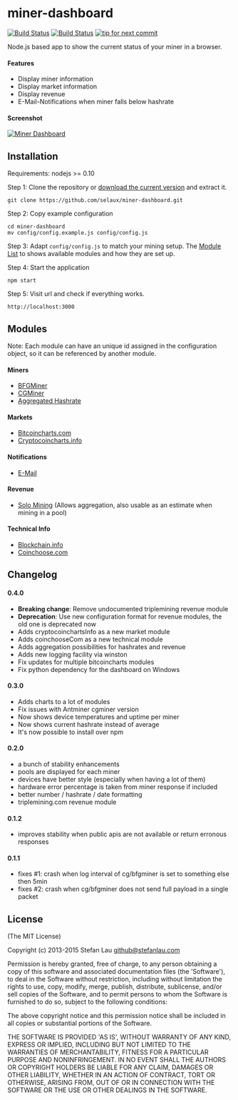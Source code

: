 # miner-dashboard

[![Build Status](https://travis-ci.org/selaux/miner-dashboard.png)](https://travis-ci.org/selaux/miner-dashboard)
[![Build Status](https://david-dm.org/selaux/miner-dashboard.png)](https://david-dm.org/selaux/miner-dashboard)
[![tip for next commit](http://tip4commit.com/projects/563.svg)](http://tip4commit.com/projects/563)

Node.js based app to show the current status of your miner in a browser.

#### Features
- Display miner information
- Display market information
- Display revenue
- E-Mail-Notifications when miner falls below hashrate

#### Screenshot

[![Miner Dashboard](http://i.imgur.com/sr37ydG.png)](http://i.imgur.com/sr37ydG.png)


## Installation

Requirements: nodejs >= 0.10

Step 1: Clone the repository or [download the current version](https://github.com/selaux/miner-dashboard/releases) and extract it.

```
git clone https://github.com/selaux/miner-dashboard.git
```

Step 2: Copy example configuration

```
cd miner-dashboard
mv config/config.example.js config/config.js
```

Step 3: Adapt `config/config.js` to match your mining setup. The [Module List](https://github.com/selaux/miner-dashboard#modules) to shows available modules and how they are set up.

Step 4: Start the application

```
npm start
```

Step 5: Visit url and check if everything works.

```
http://localhost:3000
```

## Modules

Note: Each module can have an unique id assigned in the configuration object, so it can be referenced by another module.

#### Miners

- [BFGMiner](https://github.com/selaux/miner-dashboard/wiki/BFGMiner)
- [CGMiner](https://github.com/selaux/miner-dashboard/wiki/CGMiner)
- [Aggregated Hashrate](https://github.com/selaux/miner-dashboard/wiki/Aggregated-Hashrate)

#### Markets

- [Bitcoincharts.com](https://github.com/selaux/miner-dashboard/wiki/bitcoincharts.com)
- [Cryptocoincharts.info](https://github.com/selaux/miner-dashboard/wiki/cryptocoincharts.info)

#### Notifications

- [E-Mail](https://github.com/selaux/miner-dashboard/wiki/Mail)

#### Revenue

- [Solo Mining](https://github.com/selaux/miner-dashboard/wiki/solo) (Allows aggregation, also usable as an estimate when mining in a pool)

#### Technical Info

- [Blockchain.info](https://github.com/selaux/miner-dashboard/wiki/bitcoincharts.com)
- [Coinchoose.com](https://github.com/selaux/miner-dashboard/wiki/Coinchoose.com)

## Changelog

#### 0.4.0
- __Breaking change__: Remove undocumented triplemining revenue module
- __Deprecation__: Use new configuration format for revenue modules, the old one is deprecated now
- Adds cryptocoinchartsInfo as a new market module
- Adds coinchooseCom as a new technical module
- Adds aggregation possibilities for hashrates and revenue
- Adds new logging facility via winston
- Fix updates for multiple bitcoincharts modules
- Fix python dependency for the dashboard on Windows

#### 0.3.0
- Adds charts to a lot of modules
- Fix issues with Antminer cgminer version
- Now shows device temperatures and uptime per miner
- Now shows current hashrate instead of average
- It's now possible to install over npm

#### 0.2.0
- a bunch of stability enhancements
- pools are displayed for each miner
- devices have better style (especially when having a lot of them)
- hardware error percentage is taken from miner response if included
- better number / hashrate / date formatting
- triplemining.com revenue module

#### 0.1.2
- improves stability when public apis are not available or return erronous responses

#### 0.1.1
- fixes #1: crash when log interval of cg/bfgminer is set to something else then 5min
- fixes #2: crash when cg/bfgminer does not send full payload in a single packet

## License

(The MIT License)

Copyright (c) 2013-2015 Stefan Lau <github@stefanlau.com>

Permission is hereby granted, free of charge, to any person obtaining a copy of this software and associated documentation files (the 'Software'), to deal in the Software without restriction, including without limitation the rights to use, copy, modify, merge, publish, distribute, sublicense, and/or sell copies of the Software, and to permit persons to whom the Software is furnished to do so, subject to the following conditions:

The above copyright notice and this permission notice shall be included in all copies or substantial portions of the Software.

THE SOFTWARE IS PROVIDED 'AS IS', WITHOUT WARRANTY OF ANY KIND, EXPRESS OR IMPLIED, INCLUDING BUT NOT LIMITED TO THE WARRANTIES OF MERCHANTABILITY, FITNESS FOR A PARTICULAR PURPOSE AND NONINFRINGEMENT. IN NO EVENT SHALL THE AUTHORS OR COPYRIGHT HOLDERS BE LIABLE FOR ANY CLAIM, DAMAGES OR OTHER LIABILITY, WHETHER IN AN ACTION OF CONTRACT, TORT OR OTHERWISE, ARISING FROM, OUT OF OR IN CONNECTION WITH THE SOFTWARE OR THE USE OR OTHER DEALINGS IN THE SOFTWARE.
